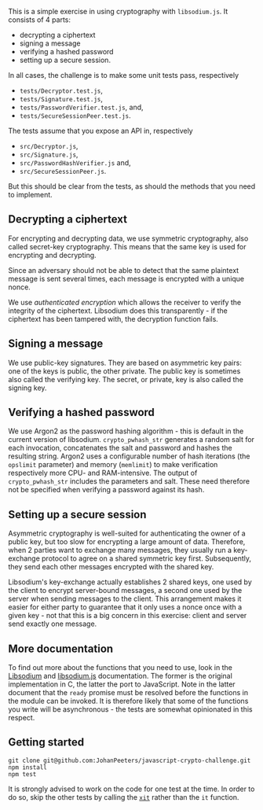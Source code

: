 This is a simple exercise in using cryptography with `libsodium.js`. It consists of 4 parts:
* decrypting a ciphertext
* signing a message
* verifying a hashed password
* setting up a secure session.

In all cases, the challenge is to make some unit tests pass, respectively
* `tests/Decryptor.test.js`,
* `tests/Signature.test.js`,
* `tests/PasswordVerifier.test.js`, and,
* `tests/SecureSessionPeer.test.js`.

The tests assume that you expose an API in, respectively
* `src/Decryptor.js`, 
* `src/Signature.js`,
* `src/PasswordHashVerifier.js` and,
* `src/SecureSessionPeer.js`.

But this should be clear from the tests, as should the methods that you need to implement.

Decrypting a ciphertext
-----------------------
For encrypting and decrypting data, we use symmetric cryptography, also called secret-key cryptography. This means that the same key is used for encrypting and decrypting.

Since an adversary should not be able to detect that the same plaintext message is sent several times, each message is encrypted with a unique nonce.

We use *authenticated encryption* which allows the receiver to verify the integrity of the ciphertext. Libsodium does this transparently - if the ciphertext has been tampered with, the decryption function fails.

Signing a message
-----------------
We use public-key signatures. They are based on asymmetric key pairs: one of the keys is public, the other private. The public key is sometimes also called the verifying key. The secret, or private, key is also called the signing key.

Verifying a hashed password
---------------------------
We use Argon2 as the password hashing algorithm - this is default in the current version of libsodium. `crypto_pwhash_str` generates a random salt for each invocation, concatenates the salt and password and hashes the resulting string. Argon2 uses a configurable number of hash iterations (the `opslimit` parameter) and memory (`memlimit`) to make verification respectively more CPU- and RAM-intensive. The output of `crypto_pwhash_str` includes the parameters and salt. These need therefore not be specified when verifying a password against its hash.

Setting up a secure session
---------------------------
Asymmetric cryptography is well-suited for authenticating the owner of a public key, but too slow for encrypting a large amount of data. Therefore, when 2 parties want to exchange many messages, they usually run a key-exchange protocol to agree on a shared symmetric key first. Subsequently, they send each other messages encrypted with the shared key.

Libsodium's key-exchange actually establishes 2 shared keys, one used by the client to encrypt server-bound messages, a second one used by the server when sending messages to the client. This arrangement makes it easier for either party to guarantee that it only uses a nonce once with a given key - not that this is a big concern in this exercise: client and server send exactly one message.

More documentation
------------------
To find out more about the functions that you need to use, look in the [Libsodium](https://libsodium.gitbook.io/doc) and [libsodium.js](https://github.com/jedisct1/libsodium.js) documentation. The former is the original implementation in C, the latter the port to JavaScript. Note in the latter document that the `ready` promise must be resolved before the functions in the module can be invoked. It is therefore likely that some of the functions you write will be asynchronous - the tests are somewhat opinionated in this respect.

Getting started
---------------
```
git clone git@github.com:JohanPeeters/javascript-crypto-challenge.git
npm install
npm test
```

It is strongly advised to work on the code for one test at the time. In order to do so, skip the other tests by calling the [`xit`](https://jestjs.io/docs/en/api#testskipname-fn) rather than the `it` function. 
